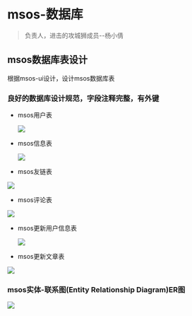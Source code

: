 # msos-数据库

> 负责人，进击的攻城狮成员--杨小倩

## msos数据库表设计

根据msos-ui设计，设计msos数据库表

### 良好的数据库设计规范，字段注释完整，有外键

- msos用户表

  ![](https://7.dusays.com/2021/06/21/7985f3e217cae.png)

- msos信息表

  ![](https://7.dusays.com/2021/06/21/743ff98e8f24c.png)

- msos友链表

![](https://7.dusays.com/2021/06/21/f29b703df5870.png)

- msos评论表

  

![](https://7.dusays.com/2021/06/21/a0a3422e07d4d.png)

- msos更新用户信息表

  ![](https://7.dusays.com/2021/06/21/2ac562e49aebf.png)

- msos更新文章表

  

![](https://7.dusays.com/2021/06/21/7fc0b7de051df.png)

### msos实体-联系图(Entity Relationship Diagram)ER图

![](https://7.dusays.com/2021/06/21/d4f13bcd1d345.png)

